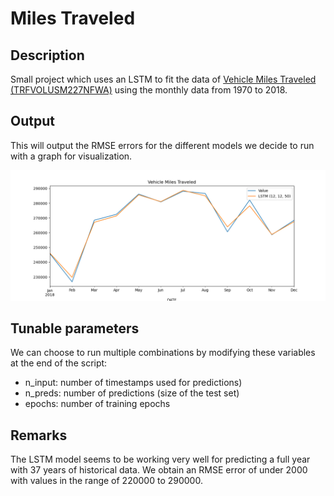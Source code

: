 # Miles Traveled

## Description
Small project which uses an LSTM to fit the data of [Vehicle Miles Traveled (TRFVOLUSM227NFWA)](https://fred.stlouisfed.org/series/TRFVOLUSM227NFWA) using the monthly data from 1970 to 2018.

## Output
This will output the RMSE errors for the different models we decide to run with a graph for visualization.

![Sample graph](graph.png)

## Tunable parameters
We can choose to run multiple combinations by modifying these variables at the end of the script:
- n_input: number of timestamps used for predictions)
- n_preds: number of predictions (size of the test set)
- epochs: number of training epochs

## Remarks
The LSTM model seems to be working very well for predicting a full year with 37 years of historical data.
We obtain an RMSE error of under 2000 with values in the range of 220000 to 290000.